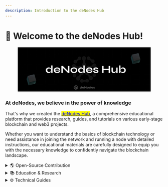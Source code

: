 ```yaml
---
description: Introduction to the deNodes Hub
---
```


# 👋 Welcome to the deNodes Hub!

<figure><img src=".gitbook/assets/Twitter header - 12 (1).png" alt=""><figcaption></figcaption></figure>

### At deNodes, we believe in the power of knowledge

That's why we created the [<mark style="color:blue;">deNodes Hub</mark>](https://hub.denodes.xyz/), a comprehensive educational platform that provides research, guides, and tutorials on various early-stage blockchain and web3 projects.

Whether you want to understand the basics of blockchain technology or need assistance in joining the network and running a node with detailed instructions, our educational materials are carefully designed to equip you with the necessary knowledge to confidently navigate the blockchain landscape.

<details>

<summary><span data-gb-custom-inline data-tag="emoji" data-code="1f30e">🌎</span> Open-Source Contribution </summary>

We embrace open-source principles, making it easy for blockchain enthusiasts to contribute to our projects.

</details>

<details>

<summary><span data-gb-custom-inline data-tag="emoji" data-code="1f4da">📚</span> Education &#x26; Research</summary>

We curate and analyze blockchain projects, offering valuable insights to help educate and enhance your understanding of this new technology.

</details>

<details>

<summary><span data-gb-custom-inline data-tag="emoji" data-code="2699">⚙</span> Technical Guides</summary>

Our materials cover a wide range of new blockchain projects, helping you enhance your network participation and node operator skills.

</details>
